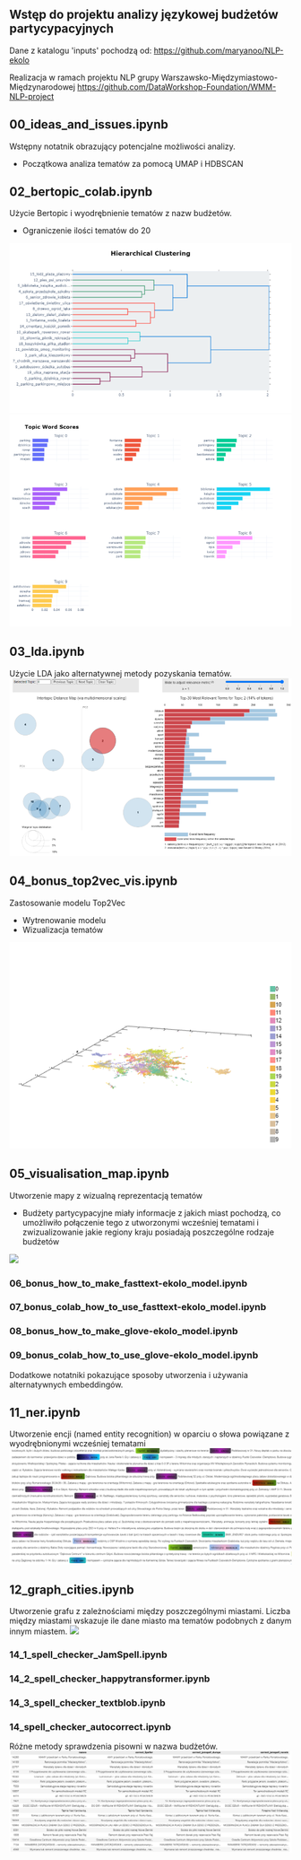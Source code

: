 ## Wstęp do projektu analizy językowej budżetów partycypacyjnych 
Dane z katalogu 'inputs' pochodzą od: https://github.com/maryanoo/NLP-ekolo

Realizacja w ramach projektu NLP grupy Warszawsko-Międzymiastowo-Międzynarodowej
https://github.com/DataWorkshop-Foundation/WMM-NLP-project

## 00_ideas_and_issues.ipynb
Wstępny notatnik obrazujący potencjalne możliwości analizy.
* Początkowa analiza tematów za pomocą UMAP i HDBSCAN

## 02_bertopic_colab.ipynb
Użycie Bertopic i wyodrębnienie tematów z nazw budżetów. 
* Ograniczenie ilości tematów do 20
<img src="images/clustering.png">
<img src="images/word_scores.png">

## 03_lda.ipynb
Użycie LDA jako alternatywnej metody pozyskania tematów.
<img src="images/lda.png">

## 04_bonus_top2vec_vis.ipynb
Zastosowanie modelu Top2Vec
* Wytrenowanie modelu
* Wizualizacja tematów
<img src="images/Animation2.webp">

## 05_visualisation_map.ipynb
Utworzenie mapy z wizualną reprezentacją tematów
* Budżety partycypacyjne miały informacje z jakich miast pochodzą, co umożliwiło połączenie tego z utworzonymi wcześniej tematami i zwizualizowanie jakie regiony kraju posiadają poszczególne rodzaje budżetów
<p>
<img src="images/Animation.webp">

### 06_bonus_how_to_make_fasttext-ekolo_model.ipynb
### 07_bonus_colab_how_to_use_fasttext-ekolo_model.ipynb
### 08_bonus_how_to_make_glove-ekolo_model.ipynb
### 09_bonus_colab_how_to_use_glove-ekolo_model.ipynb
Dodatkowe notatniki pokazujące sposoby utworzenia i używania alternatywnych embeddingów.

## 11_ner.ipynb
Utworzenie encji (named entity recognition) w oparciu o słowa powiązane z wyodrębnionymi wcześniej tematami
<img src="images/ner.png">

## 12_graph_cities.ipynb
Utworzenie grafu z zależnościami między poszczególnymi miastami. Liczba między miastami wskazuje ile dane miasto ma tematów podobnych z danym innym miastem.
<img src="images/graph.webp">

### 14_1_spell_checker_JamSpell.ipynb
### 14_2_spell_checker_happytransformer.ipynb
### 14_3_spell_checker_textblob.ipynb
### 14_spell_checker_autocorrect.ipynb
Różne metody sprawdzenia pisowni w nazwa budżetów.
<img src="images/spell.png">
